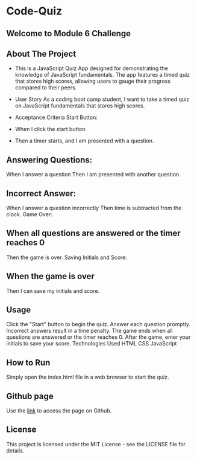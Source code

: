 # Code-Quiz
## Welcome to Module 6 Challenge

## About The Project

* This is a JavaScript Quiz App designed for demonstrating the knowledge of JavaScript fundamentals. The app features a timed quiz that stores high scores, allowing users to gauge their progress compared to their peers.

* User Story
As a coding boot camp student, I want to take a timed quiz on JavaScript fundamentals that stores high scores.

* Acceptance Criteria
Start Button:

* When I click the start button
* Then a timer starts, and I am presented with a question.

## Answering Questions:

When I answer a question
Then I am presented with another question.

## Incorrect Answer:

When I answer a question incorrectly
Then time is subtracted from the clock.
Game Over:

## When all questions are answered or the timer reaches 0
Then the game is over.
Saving Initials and Score:

## When the game is over
Then I can save my initials and score.

## Usage
Click the "Start" button to begin the quiz.
Answer each question promptly.
Incorrect answers result in a time penalty.
The game ends when all questions are answered or the timer reaches 0.
After the game, enter your initials to save your score.
Technologies Used
HTML
CSS
JavaScript

## How to Run
Simply open the index.html file in a web browser to start the quiz.

## Github page
Use the [link](https://samirabalayoglu.github.io/Code-Quiz/) to access the page on Github.


## License
This project is licensed under the MIT License - see the LICENSE file for details.